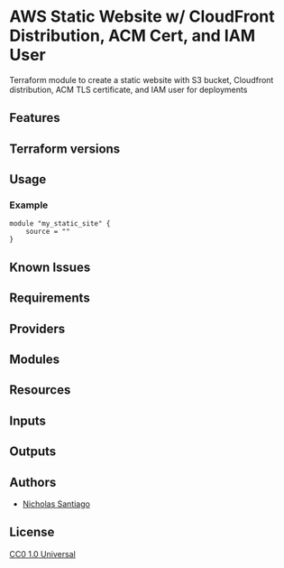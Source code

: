 <!-- Docs example - https://github.com/terraform-aws-modules/terraform-aws-security-group/blob/master/README.md -->

# AWS Static Website w/ CloudFront Distribution, ACM Cert, and IAM User

Terraform module to create a static website with S3 bucket, Cloudfront distribution, ACM TLS certificate, and IAM user for deployments

## Features

## Terraform versions

## Usage

### Example

```hcl
module "my_static_site" {
    source = ""
}
```

## Known Issues

## Requirements

## Providers

## Modules

## Resources

## Inputs

## Outputs

## Authors

- [Nicholas Santiago](https://github.com/santiagon610)

## License

[CC0 1.0 Universal](LICENSE)